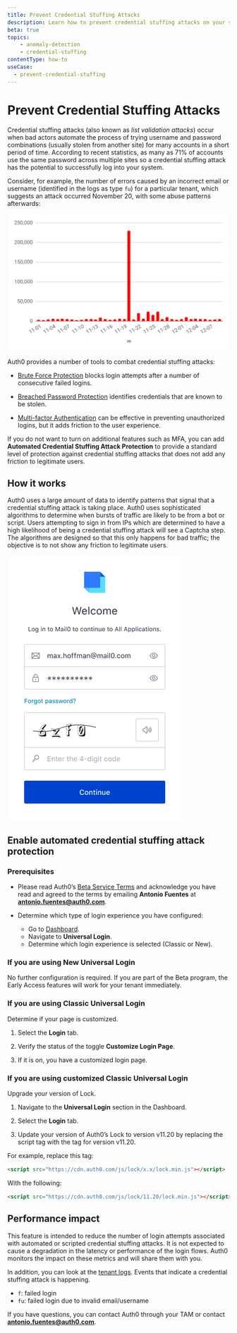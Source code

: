 ```yaml
---
title: Prevent Credential Stuffing Attacks
description: Learn how to prevent credential stuffing attacks on your system. 
beta: true
topics:
    - anomaly-detection
    - credential-stuffing
contentType: how-to
useCase:
  - prevent-credential-stuffing
---
```

# Prevent Credential Stuffing Attacks

Credential stuffing attacks (also known as *list validation attacks*) occur when bad actors automate the process of trying username and password combinations (usually stolen from another site) for many accounts in a short period of time.  According to recent statistics, as many as 71% of accounts use the same password across multiple sites so a credential stuffing attack has the potential to successfully log into your system.  

Consider, for example, the number of errors caused by an incorrect email or username (identified in the logs as type `fu`) for a particular tenant, which suggests an attack occurred November 20, with some abuse patterns afterwards:

![Credential Stuffing Attack Example](/media/articles/anomaly-detection/credential-stuffing-attack.png)

Auth0 provides a number of tools to combat credential stuffing attacks:  

* [Brute Force Protection](/anomaly-detection/guides/enable-disable-brute-force-protection) blocks login attempts after a number of consecutive failed logins. 

* [Breached Password Protection](/anomaly-detection/concepts/breached-passwords) identifies credentials that are known to be stolen.

* [Multi-factor Authentication](/multifactor-authentication) can be effective in preventing unauthorized logins, but it adds friction to the user experience. 

If you do not want to turn on additional features such as MFA, you can add **Automated Credential Stuffing Attack Protection** to provide a standard level of protection against credential stuffing attacks that does not add any friction to legitimate users. 

## How it works

Auth0 uses a large amount of data to identify patterns that signal that a credential stuffing attack is taking place. Auth0 uses sophisticated algorithms to determine when bursts of traffic are likely to be from a bot or script. Users attempting to sign in from IPs which are determined to have a high likelihood of being a credential stuffing attack will see a Captcha step. The algorithms are designed so that this only happens for bad traffic; the objective is to not show any friction to legitimate users.

![Captcha Login Screen Example](/media/articles/anomaly-detection/captcha-login-screen.png)

## Enable automated credential stuffing attack protection

### Prerequisites

* Please read Auth0’s [Beta Service Terms](https://cdn.auth0.com/website/legal/terms/beta-service-terms-11-18-19.pdf) and acknowledge you have read and agreed to the terms by emailing **Antonio Fuentes** at **antonio.fuentes@auth0.com**.

* Determine which type of login experience you have configured: 

    - Go to [Dashboard](${manage_url}/#). 
    - Navigate to **Universal Login**. 
    - Determine which login experience is selected (Classic or New).
    
### If you are using New Universal Login

No further configuration is required. If you are part of the Beta program, the Early Access features will work for your tenant immediately.

### If you are using Classic Universal Login

Determine if your page is customized. 

1. Select the **Login** tab. 

2. Verify the status of the toggle **Customize Login Page**. 

3. If it is on, you have a customized login page. 

### If you are using customized Classic Universal Login

Upgrade your version of Lock.

1. Navigate to the **Universal Login** section in the Dashboard. 

2. Select the **Login** tab. 

3. Update your version of Auth0’s Lock to version v11.20 by replacing the script tag with the tag for version v11.20. 

For example, replace this tag:
```html
<script src="https://cdn.auth0.com/js/lock/x.x/lock.min.js"></script>
```

With the following:
```html
<script src="https://cdn.auth0.com/js/lock/11.20/lock.min.js"></script>
```

## Performance impact

This feature is intended to reduce the number of login attempts associated with automated or scripted credential stuffing attacks. It is not expected to cause a degradation in the latency or performance of the login flows. Auth0 monitors the impact on these metrics and will share them with you.  

In addition, you can look at the [tenant logs](/anomaly-detection/guides/use-tenant-data-for-anomaly-detection). Events that indicate a credential stuffing attack is happening.

- `f`: failed login
- `fu`: failed login due to invalid email/username

If you have questions, you can contact Auth0 through your TAM or contact **antonio.fuentes@auth0.com**.
